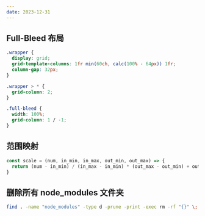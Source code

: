 ```yaml
---
date: 2023-12-31
---
```


## Full-Bleed 布局

```css
.wrapper {
  display: grid;
  grid-template-columns: 1fr min(60ch, calc(100% - 64px)) 1fr;
  column-gap: 32px;
}

.wrapper > * {
  grid-column: 2;
}

.full-bleed {
  width: 100%;
  grid-column: 1 / -1;
}
```


## 范围映射

```js
const scale = (num, in_min, in_max, out_min, out_max) => {
  return (num - in_min) / (in_max - in_min) * (out_max - out_min) + out_min
}
```


## 删除所有 node_modules 文件夹

```sh
find . -name "node_modules" -type d -prune -print -exec rm -rf "{}" \;
```
